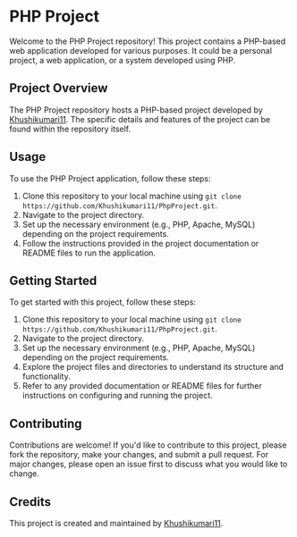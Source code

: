 # PHP Project

Welcome to the PHP Project repository! This project contains a PHP-based web application developed for various purposes. It could be a personal project, a web application, or a system developed using PHP.

## Project Overview

The PHP Project repository hosts a PHP-based project developed by [Khushikumari11](https://github.com/Khushikumari11).
The specific details and features of the project can be found within the repository itself.

## Usage

To use the PHP Project application, follow these steps:

1. Clone this repository to your local machine using `git clone https://github.com/Khushikumari11/PhpProject.git`.
2. Navigate to the project directory.
3. Set up the necessary environment (e.g., PHP, Apache, MySQL) depending on the project requirements.
4. Follow the instructions provided in the project documentation or README files to run the application.

## Getting Started

To get started with this project, follow these steps:

1. Clone this repository to your local machine using `git clone https://github.com/Khushikumari11/PhpProject.git`.
2. Navigate to the project directory.
3. Set up the necessary environment (e.g., PHP, Apache, MySQL) depending on the project requirements.
4. Explore the project files and directories to understand its structure and functionality.
5. Refer to any provided documentation or README files for further instructions on configuring and running the project.

## Contributing

Contributions are welcome! If you'd like to contribute to this project, please fork the repository, make your changes, and submit a pull request. For major changes, please open an issue first to discuss what you would like to change.

## Credits

This project is created and maintained by [Khushikumari11](https://github.com/Khushikumari11).

